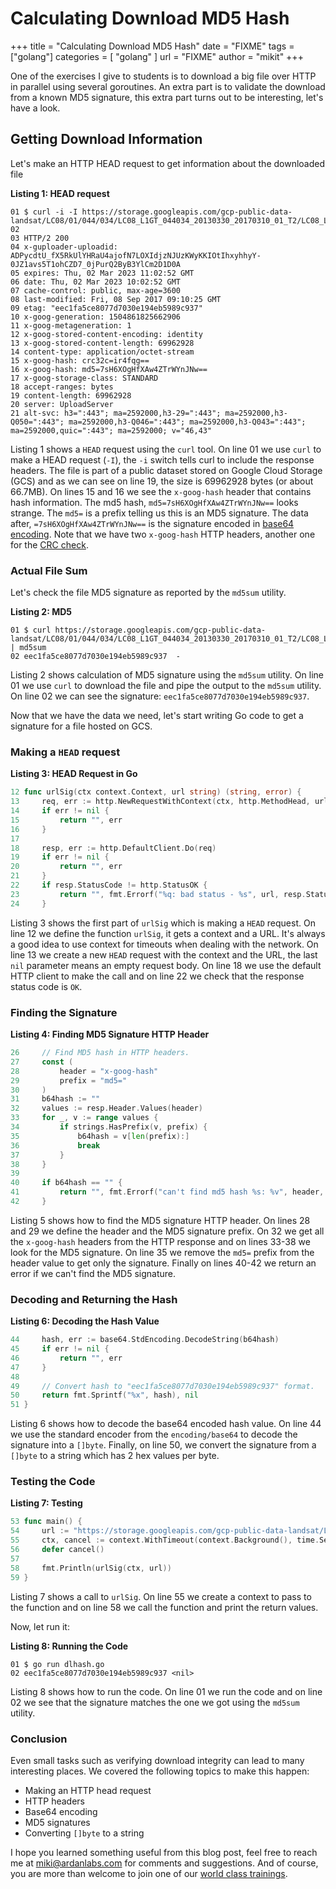# Calculating Download MD5 Hash
+++
title = "Calculating Download MD5 Hash"
date = "FIXME"
tags = ["golang"]
categories = [ "golang" ]
url = "FIXME"
author = "mikit"
+++

One of the exercises I give to students is to download a big file over HTTP in parallel using several goroutines.
An extra part is to validate the download from a known MD5 signature, this extra part turns out to be interesting, let's have a look.

## Getting Download Information

Let's make an HTTP HEAD request to get information about the downloaded file

**Listing 1: HEAD request**
```
01 $ curl -i -I https://storage.googleapis.com/gcp-public-data-landsat/LC08/01/044/034/LC08_L1GT_044034_20130330_20170310_01_T2/LC08_L1GT_044034_20130330_20170310_01_T2_B2.TIF
02 
03 HTTP/2 200 
04 x-guploader-uploadid: ADPycdtU_fX5RkUlYHRaU4ajofN7LOXIdjzNJUzKWyKKIOtIhxyhhyY-0JZ1avs5T1ohCZD7_0jPurQ2ByB3YlCm2D1D0A
05 expires: Thu, 02 Mar 2023 11:02:52 GMT
06 date: Thu, 02 Mar 2023 10:02:52 GMT
07 cache-control: public, max-age=3600
08 last-modified: Fri, 08 Sep 2017 09:10:25 GMT
09 etag: "eec1fa5ce8077d7030e194eb5989c937"
10 x-goog-generation: 1504861825662906
11 x-goog-metageneration: 1
12 x-goog-stored-content-encoding: identity
13 x-goog-stored-content-length: 69962928
14 content-type: application/octet-stream
15 x-goog-hash: crc32c=ir4fqg==
16 x-goog-hash: md5=7sH6XOgHfXAw4ZTrWYnJNw==
17 x-goog-storage-class: STANDARD
18 accept-ranges: bytes
19 content-length: 69962928
20 server: UploadServer
21 alt-svc: h3=":443"; ma=2592000,h3-29=":443"; ma=2592000,h3-Q050=":443"; ma=2592000,h3-Q046=":443"; ma=2592000,h3-Q043=":443"; ma=2592000,quic=":443"; ma=2592000; v="46,43"
```

Listing 1 shows a `HEAD` request using the `curl` tool.
On line 01 we use `curl` to make a HEAD request (`-I`), the `-i` switch tells curl to include the response headers.
The file is part of a public dataset stored on Google Cloud Storage (GCS) and as we can see on line 19, the size is 69962928 bytes (or about 66.7MB).
On lines 15 and 16 we see the `x-goog-hash` header that contains hash information.
The md5 hash, `md5=7sH6XOgHfXAw4ZTrWYnJNw==` looks strange.
The `md5=` is a prefix telling us this is an MD5 signature. The data after, `=7sH6XOgHfXAw4ZTrWYnJNw==` is the signature encoded in [base64 encoding](https://en.wikipedia.org/wiki/Base64).
Note that we have two `x-goog-hash` HTTP headers, another one for the [CRC check](https://en.wikipedia.org/wiki/Cyclic_redundancy_check).

### Actual File Sum

Let's check the file MD5 signature as reported by the `md5sum` utility.

**Listing 2: MD5**
```
01 $ curl https://storage.googleapis.com/gcp-public-data-landsat/LC08/01/044/034/LC08_L1GT_044034_20130330_20170310_01_T2/LC08_L1GT_044034_20130330_20170310_01_T2_B2.TIF | md5sum
02 eec1fa5ce8077d7030e194eb5989c937  -
```

Listing 2 shows calculation of MD5 signature using the `md5sum` utility.
On line 01 we use `curl` to download the file and pipe the output to the `md5sum` utility.
On line 02 we can see the signature: `eec1fa5ce8077d7030e194eb5989c937`.

Now that we have the data we need, let's start writing Go code to get a signature for a file hosted on GCS.

### Making a `HEAD` request

**Listing 3: HEAD Request in Go**
```go
12 func urlSig(ctx context.Context, url string) (string, error) {
13     req, err := http.NewRequestWithContext(ctx, http.MethodHead, url, nil)
14     if err != nil {
15         return "", err
16     }
17 
18     resp, err := http.DefaultClient.Do(req)
19     if err != nil {
20         return "", err
21     }
22     if resp.StatusCode != http.StatusOK {
23         return "", fmt.Errorf("%q: bad status - %s", url, resp.Status)
24     }
```

Listing 3 shows the first part of `urlSig` which is making a `HEAD` request.
On line 12 we define the function `urlSig`, it gets a context and a URL.
It's always a good idea to use context for timeouts when dealing with the network.
On line 13 we create a new `HEAD` request with the context and the URL, the last `nil` parameter means an empty request body.
On line 18 we use the default HTTP client to make the call and on line 22 we check that the response status code is `OK`.

### Finding the Signature

**Listing 4: Finding MD5 Signature HTTP Header**
```go
26     // Find MD5 hash in HTTP headers.
27     const (
28         header = "x-goog-hash"
29         prefix = "md5="
30     )
31     b64hash := ""
32     values := resp.Header.Values(header)
33     for _, v := range values {
34         if strings.HasPrefix(v, prefix) {
35             b64hash = v[len(prefix):]
36             break
37         }
38     }
39 
40     if b64hash == "" {
41         return "", fmt.Errorf("can't find md5 hash %s: %v", header, values)
42     }
```

Listing 5 shows how to find the MD5 signature HTTP header.
On lines 28 and 29 we define the header and the MD5 signature prefix.
On 32 we get all the `x-goog-hash` headers from the HTTP response and on lines 33-38 we look for the MD5 signature.
On line 35 we remove the `md5=` prefix from the header value to get only the signature.
Finally on lines 40-42 we return an error if we can't find the MD5 signature.

### Decoding and Returning the Hash

**Listing 6: Decoding the Hash Value**
```go
44     hash, err := base64.StdEncoding.DecodeString(b64hash)
45     if err != nil {
46         return "", err
47     }
48 
49     // Convert hash to "eec1fa5ce8077d7030e194eb5989c937" format.
50     return fmt.Sprintf("%x", hash), nil
51 }
```

Listing 6 shows how to decode the base64 encoded hash value.
On line 44 we use the standard encoder from the `encoding/base64` to decode the signature into a `[]byte`.
Finally, on line 50, we convert the signature from a `[]byte` to a string which has 2 hex values per byte.

### Testing the Code

**Listing 7: Testing**
```go
53 func main() {
54     url := "https://storage.googleapis.com/gcp-public-data-landsat/LC08/01/044/034/LC08_L1GT_044034_20130330_20170310_01_T2/LC08_L1GT_044034_20130330_20170310_01_T2_B2.TIF"
55     ctx, cancel := context.WithTimeout(context.Background(), time.Second)
56     defer cancel()
57 
58     fmt.Println(urlSig(ctx, url))
59 }
```

Listing 7 shows a call to `urlSig`.
On line 55 we create a context to pass to the function and on line 58 we call the function and print the return values.

Now, let run it:

**Listing 8: Running the Code**
```
01 $ go run dlhash.go 
02 eec1fa5ce8077d7030e194eb5989c937 <nil>
```

Listing 8 shows how to run the code.
On line 01 we run the code and on line 02 we see that the signature matches the one we got using the `md5sum` utility.


### Conclusion

Even small tasks such as verifying download integrity can lead to many interesting places.
We covered the following topics to make this happen:
- Making an HTTP head request
- HTTP headers
- Base64 encoding
- MD5 signatures
- Converting `[]byte` to a string

I hope you learned something useful from this blog post, feel free to reach me at miki@ardanlabs.com for comments and suggestions.
And of course, you are more than welcome to join one of our [world class trainings](https://www.ardanlabs.com/training/).


